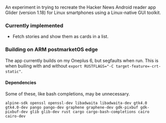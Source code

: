 An experiment in trying to recreate the Hacker News Android reader app Glider (version 1.18) for Linux smartphones using a Linux-native GUI toolkit.

### Currently implemented

* Fetch stories and show them as cards in a list.

### Building on ARM postmarketOS edge

The app currently builds on my Oneplus 6, but segfaults when run. This is when builing with and without `export RUSTFLAGS="-C target-feature=-crt-static"`.

#### Dependencies

Some of these, like bash completions, may be unnecessary.

`alpine-sdk openssl openssl-dev libadwaita libadwaita-dev gtk4.0 gtk4.0-dev pango pango-dev graphene graphene-dev gdk-pixbuf gdk-pixbuf-dev glib glib-dev rust cargo cargo-bash-completions cairo cairo-dev`